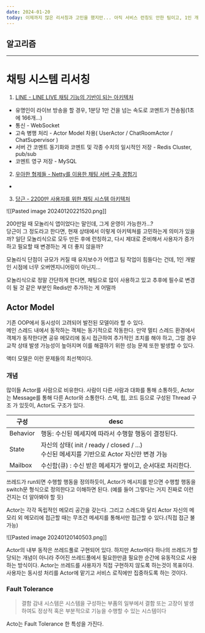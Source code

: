 ```yaml
---
date: 2024-01-20
today: 이제까지 많은 리서칭과 고민을 했지만... 아직 서비스 런칭도 안한 팀이고, 1인 개발인 시점에 너무 오버엔지니어링하려고 한 게 아닐까? | Actor 모델을 새로 알게 되었다.
---
```

## 알고리즘


---

# 채팅 시스템 리서칭

1. [LINE - LINE LIVE 채팅 기능의 기반이 되는 아키텍처](https://engineering.linecorp.com/ko/blog/the-architecture-behind-chatting-on-line-live)
- 유명인이 라이브 방송을 할 경우, 1분당 1만 건을 넘는 속도로 코멘트가 전송됨(1초에 166개...)
- 통신 - WebSocket
- 고속 병행 처리 - Actor Model 차용( UserActor / ChatRoomActor / ChatSupervisor )
- 서버 간 코멘트 동기화와 코멘트 및 각종 수치의 일시적인 저장 - Redis Cluster, pub/sub
- 코멘트 영구 저장 - MySQL

2. [우아한 형제들 - Netty를 이용한 채팅 서버 구축 경험기](https://techblog.woowahan.com/2681)
- 

3. [당근 - 2200만 사용자를 위한 채팅 시스템 아키텍처](https://youtu.be/lCxgddyxDyg?si=1MnJxTyAiV26wwdm)

![[Pasted image 20240120221520.png]]

200만일 때 모놀리식 앱이었다는 말인데, 그게 운영이 가능한가...?  
당근이 그 정도라고 한다면, 현재 상태에서 이렇게 아키텍쳐를 고민하는게 의미가 있을까? 일단 모놀리식으로 모두 만든 후에 런칭하고, 다시 제대로 준비해서 사용자가 증가하고 필요할 때 변경하는 게 더 좋지 않을까?  

모놀리식 단점이 규모가 커질 때 유지보수가 어렵고 팀 작업이 힘들다는 건데, 1인 개발인 시점에 너무 오버엔지니어링이 아닌지...  

모놀리식으로 정말 간단하게 한다면, 채팅으로 많이 사용하고 있고 추후에 필수로 변경이 될 것 같은 부분인 Redis만 추가하는 게 어떨까  




## Actor Model
기존 OOP에서 동시성이 고려되어 발전된 모델이라 할 수 있다.  
메인 스레드 내에서 동작하는 객체는 동기적으로 작동한다. 만약 멀티 스레드 환경에서 객체가 동작한다면 공유 메모리에 동시 접근하여 추가적인 조치를 해야 하고, 그럴 경우 교착 상태 발생 가능성이 높아지며 이를 해결하기 위한 성능 문제 또한 발생할 수 있다.

액터 모델은 이런 문제들의 최선책이다.

### 개념
많이들 Actor를 사람으로 비유한다.
사람이 다른 사람과 대화를 통해 소통하듯, Actor는 Message를 통해 다른 Actor와 소통한다.
스택, 힙, 코드 등으로 구성된 Thread 구조 가 있듯이, Actor도 구조가 있다.

|구성|desc|
|---|---|
|Behavior|행동: 수신된 메세지에 따라서 수행할 행동이 결정된다.|
|State|자신의 상태( init / ready / closed / ...)<br/>수신된 메세지를 기반으로 Actor 자신만 변경 가능|
|Mailbox|수신함(큐) : 수신 받은 메세지가 쌓이고, 순서대로 처리한다.|


쓰레드가 run되면 수행할 행동을 정의하듯이, Actor가 메시지를 받으면 수행할 행동을 switch문 형식으로 정의한다고 이해하면 된다. (예를 들어 그렇다는 거지 진짜로 이런 건지는 더 알아봐야 할 듯)

Actor는 각각 독립적인 메모리 공간을 갖는다. 그리고 스레드와 달리 Actor 자신의 메모리 외 메모리에 접근할 때는 무조건 메세지를 통해서만 접근할 수 있다.(직접 접근 불가능)

![[Pasted image 20240120140503.png]]


Actor의 내부 동작은 쓰레드풀로 구현되어 있다. 하지만 Actor마다 하나의 쓰레드가 할당되는 개념이 아니라 주어진 쓰레드풀에서 필요한만큼 필요한 순간에 유동적으로 사용하는 방식이다.
Actor는 쓰레드를 사용자가 직접 구현하지 않도록 하는것이 목표이다. 사용자는 동시성 처리를 Actor에 맡기고 서비스 로직에만 집중하도록 하는 것이다.


### Fault Tolerance
> 결함 감내 시스템은 시스템을 구성하는 부품의 일부에서 결함 또는 고장이 발생하여도 정상적 혹은 부분적으로 기능을 수행할 수 있는 시스템이다


Acto는 Fault Tolerance 한 특성을 가진다.













